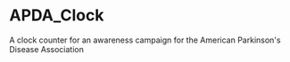 # APDA_Clock
A clock counter for an awareness campaign for the American Parkinson's Disease Association
